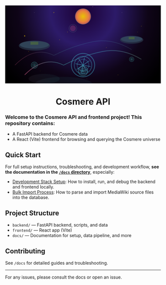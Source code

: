 !["A Cosmere-inspired image from Brandon Sanderson's fantasy universe"](/branding/cosmere_readme_banner.png)

<h1 align="center" style="border-bottom: none">
    Cosmere API
</h1>

### Welcome to the Cosmere API and frontend project! This repository contains:
- A FastAPI backend for Cosmere data
- A React (Vite) frontend for browsing and querying the Cosmere universe

## Quick Start

For full setup instructions, troubleshooting, and development workflow, **see the documentation in the [`/docs` directory](./docs/)**, especially:

- [Development Stack Setup](./docs/dev_stack_setup.md): How to install, run, and debug the backend and frontend locally.
- [Bulk Import Process](./docs/bulk_import.md): How to parse and import MediaWiki source files into the database.

## Project Structure
- `backend/` — FastAPI backend, scripts, and data
- `frontend/` — React app (Vite)
- `docs/` — Documentation for setup, data pipeline, and more

## Contributing
See `/docs` for detailed guides and troubleshooting.

---

For any issues, please consult the docs or open an issue. 